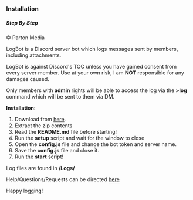  <h3>Installation</h3>
           <h5>Step By Step</h5>
           <div></div>
            <p>© Parton Media</p>
            <p>LogBot is a Discord server bot which logs messages sent by members, including attachments.</p>
            <p>LogBot is against Discord's TOC unless you have gained consent from every server member. Use at your own risk, I am <b>NOT</b> responsible for any damages caused.</p>
            <p>Only members with <b>admin</b> rights will be able to access the log via the <b>>log</b> command which will be sent to them via DM.</p>
			<p><b>Installation:</b></p>
            <ol>
                <li>Download from <a href="http://www.snotrap.com/files/LogBot-V2.0.1.zip">here</a>.</li>
                <li>Extract the zip contents</li>
                <li>Read the <b>README.md</b> file before starting!</li>
                <li>Run the <b>setup</b> script and wait for the window to close</li>
                <li>Open the <b>config.js</b> file and change the bot token and server name.</li>
                <li>Save the <b>config.js</b> file and close it.</li>
                <li>Run the <b>start</b> script!</li>
              </ol>    		
            <p>Log files are found in <b>/Logs/</b></p>
            <p></p>
            <p>Help/Questions/Requests can be directed <a href="contact.php">here</a></p>
            <p></p>
            <p>Happy logging!</p>
